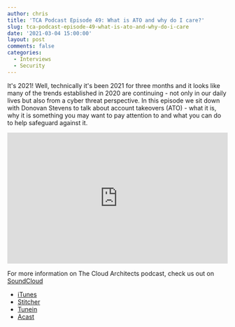 ```yaml
---
author: chris
title: 'TCA Podcast Episode 49: What is ATO and why do I care?'
slug: tca-podcast-episode-49-what-is-ato-and-why-do-i-care
date: '2021-03-04 15:00:00'
layout: post
comments: false
categories:
  - Interviews
  - Security
---
```


It's 2021! Well, technically it's been 2021 for three months and it looks like many of the trends established in 2020 are continuing - not only in our daily lives but also from a cyber threat perspective. In this episode we sit down with Donovan Stevens to talk about account takeovers (ATO) - what it is, why it is something you may want to pay attention to and what you can do to help safeguard against it.

<p><iframe width="100%" height="300" scrolling="no" frameborder="no" allow="autoplay" src="https://w.soundcloud.com/player/?url=https%3A//api.soundcloud.com/tracks/998530843&color=%23ff5500&auto_play=false&hide_related=false&show_comments=true&show_user=true&show_reposts=false&show_teaser=true&visual=true"></iframe></p>

For more information on The Cloud Architects podcast, check us out on [SoundCloud](https://soundcloud.com/thecloudarchitects/)

*   [iTunes](https://itunes.apple.com/us/podcast/the-cloud-architects-podcast/id1264479296?mt=2)
*   [Stitcher](https://www.stitcher.com/podcast/the-cloud-architects/the-cloud-achitects)
*   [Tunein](https://tunein.com/radio/The-Cloud-Architects-Podcast-p1026315/)
*   [Acast](https://www.acast.com/thecloudarchitectspodcast)
